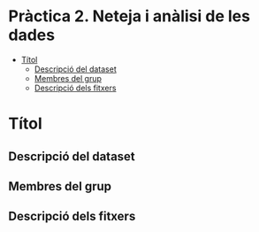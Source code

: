 # Pràctica 2. Neteja i anàlisi de les dades

- [Títol](#Títol)
    - [Descripció del dataset](#descripció-del-dataset)
    - [Membres del grup](#membres-del-grup)   
    - [Descripció dels fitxers](#descripció-dels-fitxers)    

<!-- /TOC -->

# Títol

## Descripció del dataset

## Membres del grup

## Descripció dels fitxers
